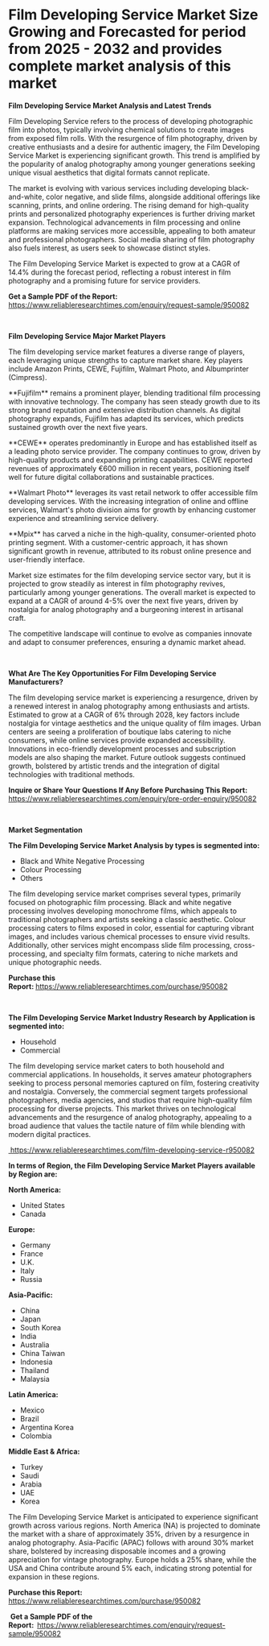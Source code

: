 <p><h1>Film Developing Service Market Size Growing and Forecasted for period from 2025 - 2032 and provides complete market analysis of this market</h1></p><p><strong>Film Developing Service Market Analysis and Latest Trends</strong></p>
<p><p>Film Developing Service refers to the process of developing photographic film into photos, typically involving chemical solutions to create images from exposed film rolls. With the resurgence of film photography, driven by creative enthusiasts and a desire for authentic imagery, the Film Developing Service Market is experiencing significant growth. This trend is amplified by the popularity of analog photography among younger generations seeking unique visual aesthetics that digital formats cannot replicate.</p><p>The market is evolving with various services including developing black-and-white, color negative, and slide films, alongside additional offerings like scanning, prints, and online ordering. The rising demand for high-quality prints and personalized photography experiences is further driving market expansion. Technological advancements in film processing and online platforms are making services more accessible, appealing to both amateur and professional photographers. Social media sharing of film photography also fuels interest, as users seek to showcase distinct styles.</p><p>The Film Developing Service Market is expected to grow at a CAGR of 14.4% during the forecast period, reflecting a robust interest in film photography and a promising future for service providers.</p></p>
<p><strong>Get a Sample PDF of the Report:&nbsp;</strong> <a href="https://www.reliableresearchtimes.com/enquiry/request-sample/950082?utm_campaign=3298&utm_medium=2&utm_source=Github&utm_content=ia&utm_term=18042025&utm_id=film-developing-service">https://www.reliableresearchtimes.com/enquiry/request-sample/950082</a></p>
<p>&nbsp;</p>
<p><strong>Film Developing Service Major Market Players</strong></p>
<p><p>The film developing service market features a diverse range of players, each leveraging unique strengths to capture market share. Key players include Amazon Prints, CEWE, Fujifilm, Walmart Photo, and Albumprinter (Cimpress). </p><p>**Fujifilm** remains a prominent player, blending traditional film processing with innovative technology. The company has seen steady growth due to its strong brand reputation and extensive distribution channels. As digital photography expands, Fujifilm has adapted its services, which predicts sustained growth over the next five years.</p><p>**CEWE** operates predominantly in Europe and has established itself as a leading photo service provider. The company continues to grow, driven by high-quality products and expanding printing capabilities. CEWE reported revenues of approximately €600 million in recent years, positioning itself well for future digital collaborations and sustainable practices.</p><p>**Walmart Photo** leverages its vast retail network to offer accessible film developing services. With the increasing integration of online and offline services, Walmart's photo division aims for growth by enhancing customer experience and streamlining service delivery.</p><p>**Mpix** has carved a niche in the high-quality, consumer-oriented photo printing segment. With a customer-centric approach, it has shown significant growth in revenue, attributed to its robust online presence and user-friendly interface. </p><p>Market size estimates for the film developing service sector vary, but it is projected to grow steadily as interest in film photography revives, particularly among younger generations. The overall market is expected to expand at a CAGR of around 4-5% over the next five years, driven by nostalgia for analog photography and a burgeoning interest in artisanal craft.</p><p>The competitive landscape will continue to evolve as companies innovate and adapt to consumer preferences, ensuring a dynamic market ahead.</p></p>
<p>&nbsp;</p>
<p><strong>What Are The Key Opportunities For Film Developing Service Manufacturers?</strong></p>
<p><p>The film developing service market is experiencing a resurgence, driven by a renewed interest in analog photography among enthusiasts and artists. Estimated to grow at a CAGR of 6% through 2028, key factors include nostalgia for vintage aesthetics and the unique quality of film images. Urban centers are seeing a proliferation of boutique labs catering to niche consumers, while online services provide expanded accessibility. Innovations in eco-friendly development processes and subscription models are also shaping the market. Future outlook suggests continued growth, bolstered by artistic trends and the integration of digital technologies with traditional methods.</p></p>
<p><strong>Inquire or Share Your Questions If Any Before Purchasing This Report:</strong> <a href="https://www.reliableresearchtimes.com/enquiry/pre-order-enquiry/950082?utm_campaign=3298&utm_medium=2&utm_source=Github&utm_content=ia&utm_term=18042025&utm_id=film-developing-service">https://www.reliableresearchtimes.com/enquiry/pre-order-enquiry/950082</a></p>
<p>&nbsp;</p>
<p><strong>Market Segmentation</strong></p>
<p><strong>The Film Developing Service Market Analysis by types is segmented into:</strong></p>
<p><ul><li>Black and White Negative Processing</li><li>Colour Processing</li><li>Others</li></ul></p>
<p><p>The film developing service market comprises several types, primarily focused on photographic film processing. Black and white negative processing involves developing monochrome films, which appeals to traditional photographers and artists seeking a classic aesthetic. Colour processing caters to films exposed in color, essential for capturing vibrant images, and includes various chemical processes to ensure vivid results. Additionally, other services might encompass slide film processing, cross-processing, and specialty film formats, catering to niche markets and unique photographic needs.</p></p>
<p><strong>Purchase this Report:&nbsp;</strong><a href="https://www.reliableresearchtimes.com/purchase/950082?utm_campaign=3298&utm_medium=2&utm_source=Github&utm_content=ia&utm_term=18042025&utm_id=film-developing-service">https://www.reliableresearchtimes.com/purchase/950082</a></p>
<p>&nbsp;</p>
<p><strong>The Film Developing Service Market Industry Research by Application is segmented into:</strong></p>
<p><ul><li>Household</li><li>Commercial</li></ul></p>
<p><p>The film developing service market caters to both household and commercial applications. In households, it serves amateur photographers seeking to process personal memories captured on film, fostering creativity and nostalgia. Conversely, the commercial segment targets professional photographers, media agencies, and studios that require high-quality film processing for diverse projects. This market thrives on technological advancements and the resurgence of analog photography, appealing to a broad audience that values the tactile nature of film while blending with modern digital practices.</p></p>
<p><a href="https://www.reliableresearchtimes.com/film-developing-service-r950082?utm_campaign=3298&utm_medium=2&utm_source=Github&utm_content=ia&utm_term=18042025&utm_id=film-developing-service">&nbsp;https://www.reliableresearchtimes.com/film-developing-service-r950082</a></p>
<p><strong>In terms of Region, the Film Developing Service Market Players available by Region are:</strong></p>
<p>
    <p> <strong> North America: </strong>
        <ul>
            <li>United States</li>
            <li>Canada</li>
        </ul>
        </p> 
    <p> <strong> Europe: </strong>
        <ul>
            <li>Germany</li>
            <li>France</li>
            <li>U.K.</li>
            <li>Italy</li>
            <li>Russia</li>
        </ul>
        </p> 
    <p> <strong> Asia-Pacific: </strong>
        <ul>
            <li>China</li>
            <li>Japan</li>
            <li>South Korea</li>
            <li>India</li>
            <li>Australia</li>
            <li>China Taiwan</li>
            <li>Indonesia</li>
            <li>Thailand</li>
            <li>Malaysia</li>
        </ul>
        </p> 
    <p> <strong> Latin America: </strong>
        <ul>
            <li>Mexico</li>
            <li>Brazil</li>
            <li>Argentina Korea</li>
            <li>Colombia</li>
        </ul>
        </p> 
    <p> <strong> Middle East & Africa: </strong>
        <ul>
            <li>Turkey</li>
            <li>Saudi</li>
            <li>Arabia</li>
            <li>UAE</li>
            <li>Korea</li>
        </ul>
    </p>
    </p>
<p><p>The Film Developing Service Market is anticipated to experience significant growth across various regions. North America (NA) is projected to dominate the market with a share of approximately 35%, driven by a resurgence in analog photography. Asia-Pacific (APAC) follows with around 30% market share, bolstered by increasing disposable incomes and a growing appreciation for vintage photography. Europe holds a 25% share, while the USA and China contribute around 5% each, indicating strong potential for expansion in these regions.</p></p>
<p><strong>Purchase this Report: </strong><a href="https://www.reliableresearchtimes.com/purchase/950082?utm_campaign=3298&utm_medium=2&utm_source=Github&utm_content=ia&utm_term=18042025&utm_id=film-developing-service">https://www.reliableresearchtimes.com/purchase/950082</a></p>
<p>&nbsp;<strong>Get a Sample PDF of the Report:&nbsp;&nbsp;</strong><a href="https://www.reliableresearchtimes.com/enquiry/request-sample/950082?utm_campaign=3298&utm_medium=2&utm_source=Github&utm_content=ia&utm_term=18042025&utm_id=film-developing-service">https://www.reliableresearchtimes.com/enquiry/request-sample/950082</a></p>
<p><strong></strong></p>
<p><p></p><p></p><p></p></p>